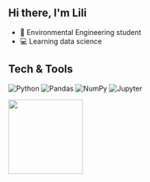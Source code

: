 ## Hi there, I'm Lili 

* 🌱 Environmental Engineering student
* 💻 Learning data science

## Tech & Tools
  ![Python](https://img.shields.io/badge/Python-3776AB?style=for-the-badge&logo=python&logoColor=white)
  ![Pandas](https://img.shields.io/badge/Pandas-150458?style=for-the-badge&logo=pandas&logoColor=white)
  ![NumPy](https://img.shields.io/badge/NumPy-013243?style=for-the-badge&logo=numpy&logoColor=white)
  ![Jupyter](https://img.shields.io/badge/Jupyter-F37626?style=for-the-badge&logo=jupyter&logoColor=white)

<div>
  <a href="https://github.com/lilint1">
  <img height= "150" src = "https://github-readme-stats.vercel.app/api/top-langs/?username=lilint1&layout=compact&hide_border=false&theme=catppuccin_latte&card_width=400"/> 
  </a>
</div>  

<!--

  <a href="https://github.com/lilint1">
  <img height= "120" src = "https://github-readme-stats.vercel.app/api?username=lilint1&show_icons=true&hide_border=true&theme=algolia&count-private=true&hide=stars&card_width=320"/> 
  </a>
## Top repositories
  <a href="https://github.com/lilint1/qualiagua.git">
  <img align="center" src="https://github-readme-stats.vercel.app/api/pin/?username=lilint1&repo=qualiagua&theme=buefy" />
  </a>
-->
<!--(https://github.com/anuraghazra/github-readme-stats)-->
